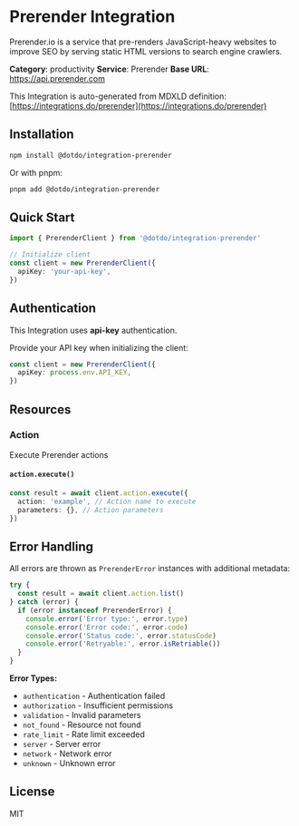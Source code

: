 # Prerender Integration

Prerender.io is a service that pre-renders JavaScript-heavy websites to improve SEO by serving static HTML versions to search engine crawlers.

**Category**: productivity
**Service**: Prerender
**Base URL**: https://api.prerender.com

This Integration is auto-generated from MDXLD definition: [https://integrations.do/prerender](https://integrations.do/prerender)

## Installation

```bash
npm install @dotdo/integration-prerender
```

Or with pnpm:

```bash
pnpm add @dotdo/integration-prerender
```

## Quick Start

```typescript
import { PrerenderClient } from '@dotdo/integration-prerender'

// Initialize client
const client = new PrerenderClient({
  apiKey: 'your-api-key',
})
```

## Authentication

This Integration uses **api-key** authentication.

Provide your API key when initializing the client:

```typescript
const client = new PrerenderClient({
  apiKey: process.env.API_KEY,
})
```

## Resources

### Action

Execute Prerender actions

#### `action.execute()`

```typescript
const result = await client.action.execute({
  action: 'example', // Action name to execute
  parameters: {}, // Action parameters
})
```

## Error Handling

All errors are thrown as `PrerenderError` instances with additional metadata:

```typescript
try {
  const result = await client.action.list()
} catch (error) {
  if (error instanceof PrerenderError) {
    console.error('Error type:', error.type)
    console.error('Error code:', error.code)
    console.error('Status code:', error.statusCode)
    console.error('Retryable:', error.isRetriable())
  }
}
```

**Error Types:**

- `authentication` - Authentication failed
- `authorization` - Insufficient permissions
- `validation` - Invalid parameters
- `not_found` - Resource not found
- `rate_limit` - Rate limit exceeded
- `server` - Server error
- `network` - Network error
- `unknown` - Unknown error

## License

MIT
